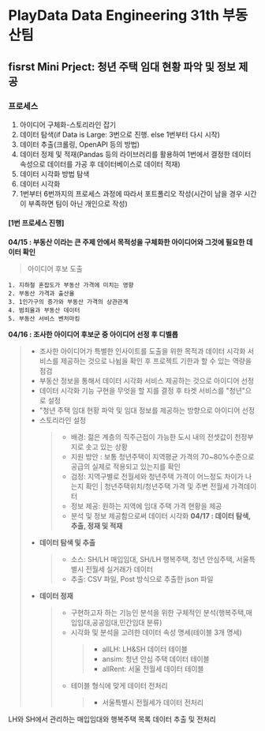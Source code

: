 ﻿# PlayData Data Engineering 31th 부동산팀

## fisrst Mini Prject: 청년 주택 임대 현황 파악 및 정보 제공
### 프로세스
  1. 아이디어 구체화-스토리라인 잡기
  2. 데이터 탐색(if Data is Large: 3번으로 진행.  else 1번부터 다시 시작)
  3. 데이터 추출(크롤링, OpenAPI 등의 방법) 
  4. 데이터 정제 및 적재(Pandas 등의 라이브러리를 활용하여 1번에서 결정한 데이터 속성으로 데이터를 가공 후 데이터베이스로 데이터 적재)
  5. 데이터 시각화 방법 탐색
  6. 데이터 시각화
  7. 1번부터 6번까지의 프로세스 과정에 따라서 포트폴리오 작성(시간이 남을 경우 시간이 부족하면 팀이 아닌 개인으로 작성)

#### [1번 프로세스 진행]  
**04/15 : 부동산 이라는 큰 주제 안에서 목적성을 구체화한 아이디어와 그것에 필요한 데이터 확인**  
> 아이디어 후보 도출

    1. 지하철 혼잡도가 부동산 가격에 미치는 영향
    2. 부동산 가격과 출산율
    3. 1인가구의 증가와 부동산 가격의 상관관계
    4. 범죄율과 부동산 데이터
    5. 부동산 서비스 벤처마킹
  
**04/16 : 조사한 아이디어 후보군 중 아이디어 선정 후 디벨롭**
> - 조사한 아이디어가 특별한 인사이트를 도출을 위한 목적과 데이터 시각화 서비스를 제공하는 것으로 나뉨을 확인 후 프로젝트 기한과 할 수 있는 역량을 점검
> - 부동산 정보을 통해서 데이터 시각화 서비스 제공하는 것으로 아이디어 선정
> - 데이터 시각화 기능 구현을 무엇을 할 지를 결정 후 타겟 서비스를 "청년"으로 설정
> - "청년 주택 임대 현황 파악 및 임대 정보를 제공하는 방향으로 아이디어 선정
> - 스토리라인 설정
>   > - 배경: 젊은 계층의 직주근접이 가능한 도시 내의 전셋값이 천정부지로 솟고 있는 상황
>   > - 지원 방안 : 보통 청년주택이 지역평균 가격의 70~80%수준으로 공급의 실제로 적용되고 있는지를 확인
>   > - 검정: 지역구별로 전월세와 청년주택 가격이 어느정도 차이가 나는지 확인 | 청년주택위치/청년주택 가격 및 주변 전월세 가격데이터
>   > - 정보 제공: 원하는 지역에 임대 주택 가격 현황을 제공
>   > - 분석 및 정보 제공함으로써 데이터 시각화
**04/17 : 데이터 탐색, 추출, 정재 및 적재**
> - **데이터 탐색 및 추출** 
>   > - 소스: SH/LH 매입임대, SH/LH 행복주택, 청년 안심주택, 서울특별시 전월세 실거래가 데이터
>   > - 추출: CSV 파일, Post 방식으로 추출한 json 파일
> - **데이터 정재**
>   > - 구현하고자 하는 기능인 분석을 위한 구체적인 분석(행복주택,매입임대,공공임대,민간임대 분류)
>   > - 시각화 및 분석을 고려한 데이터 속성 명세(테이블 3개 명세)
>   >   > - allLH: LH&SH 데이터 테이블
>   >   > - ansim: 청년 안심 주택 데이터 테이블
>   >   > - allRent: 서울 전월세 데이터 테이블
>   > - 테이블 형식에 맞게 데이터 전처리
>   >   > - 서울특별시 전월세가 데이터 전처리

LH와 SH에서 관리하는 매입임대와 행복주택 목록 데이터 추출 및 전처리
